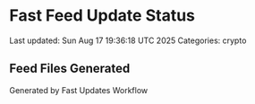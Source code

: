 # Fast Feed Update Status
Last updated: Sun Aug 17 19:36:18 UTC 2025
Categories: crypto

## Feed Files Generated

Generated by Fast Updates Workflow
